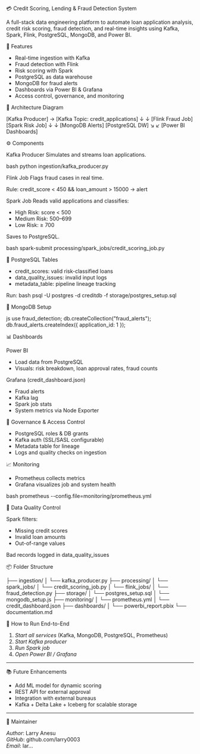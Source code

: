 
💳 Credit Scoring, Lending & Fraud Detection System

A full-stack data engineering platform to automate loan application analysis, credit risk scoring, fraud detection, and real-time insights using Kafka, Spark, Flink, PostgreSQL, MongoDB, and Power BI.


📌 Features

- Real-time ingestion with Kafka
- Fraud detection with Flink
- Risk scoring with Spark
- PostgreSQL as data warehouse
- MongoDB for fraud alerts
- Dashboards via Power BI & Grafana
- Access control, governance, and monitoring

🧱 Architecture Diagram


[Kafka Producer] → [Kafka Topic: credit_applications]
        ↓               ↓
 [Flink Fraud Job]   [Spark Risk Job]
        ↓               ↓
  [MongoDB Alerts]   [PostgreSQL DW]
           ↘           ↙
        [Power BI Dashboards]

⚙️ Components

Kafka Producer
Simulates and streams loan applications.

bash
python ingestion/kafka_producer.py


Flink Job
Flags fraud cases in real time.

Rule: credit_score < 450 && loan_amount > 15000 → alert

Spark Job
Reads valid applications and classifies:
- High Risk: score < 500
- Medium Risk: 500–699
- Low Risk: ≥ 700

Saves to PostgreSQL.

bash
spark-submit processing/spark_jobs/credit_scoring_job.py

🧾 PostgreSQL Tables

- credit_scores: valid risk-classified loans
- data_quality_issues: invalid input logs
- metadata_table: pipeline lineage tracking

Run:
bash
psql -U postgres -d creditdb -f storage/postgres_setup.sql


🍃 MongoDB Setup

js
use fraud_detection;
db.createCollection("fraud_alerts");
db.fraud_alerts.createIndex({ application_id: 1 });


📊 Dashboards

Power BI
- Load data from PostgreSQL
- Visuals: risk breakdown, loan approval rates, fraud counts

Grafana (credit_dashboard.json)
- Fraud alerts
- Kafka lag
- Spark job stats
- System metrics via Node Exporter


🔐 Governance & Access Control

- PostgreSQL roles & DB grants
- Kafka auth (SSL/SASL configurable)
- Metadata table for lineage
- Logs and quality checks on ingestion


📈 Monitoring

- Prometheus collects metrics
- Grafana visualizes job and system health

bash
prometheus --config.file=monitoring/prometheus.yml


🧪 Data Quality Control

Spark filters:
- Missing credit scores
- Invalid loan amounts
- Out-of-range values

Bad records logged in data_quality_issues


📦 Folder Structure

├── ingestion/
│   └── kafka_producer.py
├── processing/
│   └── spark_jobs/
│       └── credit_scoring_job.py
│   └── flink_jobs/
│       └── fraud_detection.py
├── storage/
│   └── postgres_setup.sql
│   └── mongodb_setup.js
├── monitoring/
│   └── prometheus.yml
│   └── credit_dashboard.json
├── dashboards/
│   └── powerbi_report.pbix
└── documentation.md


🚀 How to Run End-to-End

1. *Start all services* (Kafka, MongoDB, PostgreSQL, Prometheus)
2. *Start Kafka producer*
3. *Run Spark job*
4. *Open Power BI / Grafana*

---

📚 Future Enhancements

- Add ML model for dynamic scoring
- REST API for external approval
- Integration with external bureaus
- Kafka + Delta Lake + Iceberg for scalable storage

---

👤 Maintainer

*Author*: Larry Anesu  
*GitHub*: github.com/larry0003  
*Email*: lar…